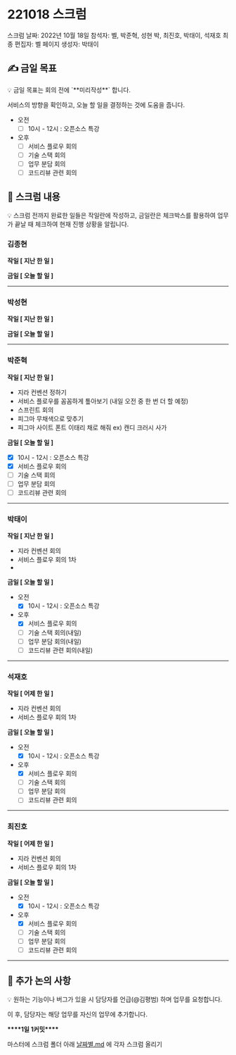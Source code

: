 # 221018 스크럼

스크럼 날짜: 2022년 10월 18일
참석자: 벨, 박준혁, 성현 박, 최진호, 박태이, 석재호
최종 편집자: 벨
페이지 생성자: 박태이

## ✍ 금일 목표

<aside>
💡 금일 목표는 회의 전에 `**미리작성**` 합니다.

서비스의 방향을 확인하고, 오늘 할 일을 결정하는 것에 도움을 줍니다.

</aside>

- 오전
  - [ ] 10시 - 12시 : 오픈소스 특강
- 오후
  - [ ] 서비스 플로우 회의
  - [ ] 기술 스택 회의
  - [ ] 업무 분담 회의
  - [ ] 코드리뷰 관련 회의

## 📑 스크럼 내용

<aside>
💡 스크럼 전까지 완료한 일들은 작일란에 작성하고, 
금일란은 체크박스를 활용하여 업무가 끝날 때 체크하여 현재 진행 상황을 알립니다.

</aside>

### 김종현

**작일 [ 지난 한 일 ]**

**금일 [ 오늘 할 일 ]**

---

### 박성현

**작일 [ 지난 한 일 ]**

**금일 [ 오늘 할 일 ]**

---

### 박준혁

**작일 [ 지난 한 일 ]**

- 지라 컨벤션 정하기
- 서비스 플로우를 꼼꼼하게 톺아보기 (내일 오전 중 한 번 더 할 예정)
- 스프린트 회의
- 피그마 무채색으로 맞추기
- 피그마 사이트 폰트 이태리 채로 해줘 ex) 캔디 크러시 사가

**금일 [ 오늘 할 일 ]**

- [x] 10시 - 12시 : 오픈소스 특강
- [x] 서비스 플로우 회의
- [ ] 기술 스택 회의
- [ ] 업무 분담 회의
- [ ] 코드리뷰 관련 회의

---

### 박태이

**작일 [ 지난 한 일 ]**

- 지라 컨벤션 회의
- 서비스 플로우 회의 1차
-

**금일 [ 오늘 할 일 ]**

- 오전
  - [x] 10시 - 12시 : 오픈소스 특강
- 오후
  - [x] 서비스 플로우 회의
  - [ ] 기술 스택 회의(내일)
  - [ ] 업무 분담 회의(내일)
  - [ ] 코드리뷰 관련 회의(내일)

---

### 석재호

**작일 [ 어제 한 일 ]**

- 지라 컨벤션 회의
- 서비스 플로우 회의 1차

**금일 [ 오늘 할 일 ]**

- 오전
  - [x] 10시 - 12시 : 오픈소스 특강
- 오후
  - [x] 서비스 플로우 회의
  - [ ] 기술 스택 회의
  - [ ] 업무 분담 회의
  - [ ] 코드리뷰 관련 회의

---

### 최진호

**작일 [ 어제 한 일 ]**

- 지라 컨벤션 회의
- 서비스 플로우 회의 1차

**금일 [ 오늘 할 일 ]**

- 오전
  - [x] 10시 - 12시 : 오픈소스 특강
- 오후
  - [x] 서비스 플로우 회의
  - [ ] 기술 스택 회의
  - [ ] 업무 분담 회의
  - [ ] 코드리뷰 관련 회의

---

## 📢 추가 논의 사항

<aside>
💡 원하는 기능이나 버그가 있을 시 담당자를 언급(@김평범) 하며 업무를 요청합니다.

이 후, 담당자는 해당 업무를 자신의 업무에 추가합니다.

</aside>

**********\*\*\*\***********1일 1커밋**********\*\*\*\***********

마스터에 스크럼 폴더 아래 [날짜별.md](http://날짜별.md) 에 각자 스크럼 올리기
